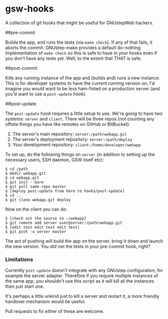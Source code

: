 # gsw-hooks

A collection of git hooks that might be useful for GNUstepWeb hackers.

##pre-commit

Builds the app, and runs the tests (via `make check`). If any of that
fails, it aborts the commit. GNUstep-make provides a default
do-nothing implementation of `make check` so this is safe to have in
your hooks even if you don't have any tests yet. Well, to the extent
that _THAT_ is safe.

##post-commit

Kills any running instance of the app and (builds and) runs a new
instance. This is for developer systems to have the current running
version on; I'd imagine you would want to be less ham-fisted on a
production server (and you'd want to use a `post-update` hook).

##post-update

The `post-update` hook requires a little setup to use. We're going to
have two systems: `server` and `client`. There will be three repos
(not counting any offsite things you have like remotes on GitHub or
BitBucket):

 1. The server's main repository: `server:/path/webapp.git`
 2. The server's deployment repository: `server:/path/deploy`
 3. Your development repository: `client:/home/developer/webapp`

To set up, do the following things on `server` (in addition to setting
up the necessary users, SSH daemon, GSW itself etc):

    $ cd /path
    $ mkdir webapp.git
    $ cd webapp.git
    $ git init --bare
    $ git pull some-repo master
    $ [deploy post-update from here to hooks/post-update]
    $ cd ..
    $ git clone webapp.git deploy

Now on the client you can do:

    $ [check out the source to ~/webapp]
    $ git remote add server user@server:/path/webapp.git
    $ [edit test edit test edit test]
    $ git push -u server master

The act of pushing will build the app on the server, bring it down and
launch the new version. You _did_ run the tests in your pre-commit
hook, right?

### Limitations

Currently `post-update` doesn't integrate with any GNUstep
configuration, for example the server adapter. Therefore if you
require multiple instances of the same app, you shouldn't use this
script as it will kill all the instances then just start one.

It's perhaps a little unkind just to kill a server and restart it, a
more friendly handover mechanism would be useful.

Pull requests to fix either of these are welcome.